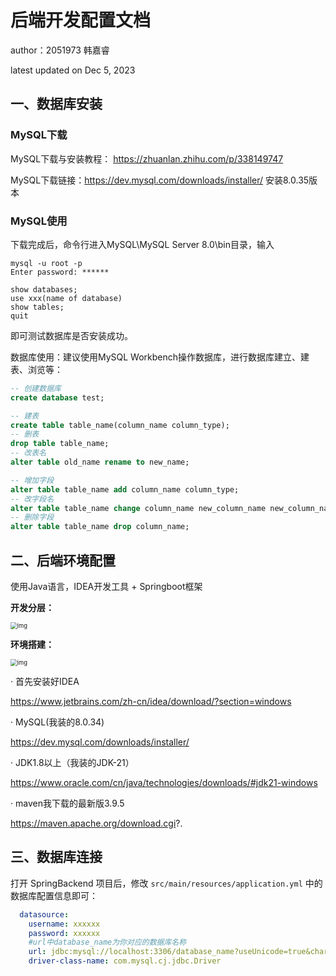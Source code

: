 # 后端开发配置文档

author：2051973 韩嘉睿

latest updated on Dec 5, 2023



## 一、**数据库安装**

### MySQL下载

MySQL下载与安装教程： https://zhuanlan.zhihu.com/p/338149747

MySQL下载链接：https://dev.mysql.com/downloads/installer/ 安装8.0.35版本

### MySQL使用

下载完成后，命令行进入MySQL\MySQL Server 8.0\bin目录，输入

```Plain
mysql -u root -p
Enter password: ******

show databases;
use xxx(name of database)
show tables;
quit
```

即可测试数据库是否安装成功。

数据库使用：建议使用MySQL Workbench操作数据库，进行数据库建立、建表、浏览等：

```SQL
-- 创建数据库
create database test;

-- 建表
create table table_name(column_name column_type);
-- 删表
drop table table_name;
-- 改表名
alter table old_name rename to new_name;

-- 增加字段 
alter table table_name add column_name column_type;
-- 改字段名
alter table table_name change column_name new_column_name new_column_name_type;
-- 删除字段
alter table table_name drop column_name;
```



## 二、**后端环境配置**

使用Java语言，IDEA开发工具 + Springboot框架

**开发分层：**

<img src="https://sa9mynyvvyx.feishu.cn/space/api/box/stream/download/asynccode/?code=ODgyMjU3ZWFlYmQzNjIwOThmODljNjIyODJkYWM5ODZfbTd3cGhWZUg3U3c2NGZGTjZOdGY0eHJjQU9na3NwRWFfVG9rZW46V2hyd2J5bkRLb3EwTGh4OXNLNGNaZzZxbnFmXzE3MDE3NTYyOTc6MTcwMTc1OTg5N19WNA" alt="img" style="zoom: 67%;" />

**环境搭建：**

<img src="https://sa9mynyvvyx.feishu.cn/space/api/box/stream/download/asynccode/?code=Yzk3ZWZjMzcxNDEzYjc2MmUwMDM1OTg2ODIyY2IxOThfbktWWWRHQVA0bnBlcG5NV1lUMW1YNWtFN0U4bTdBY01fVG9rZW46UVgwWmJpY21Wb0pkYlB4dEszS2NycE82blZ1XzE3MDE3NTYyOTc6MTcwMTc1OTg5N19WNA" alt="img" style="zoom:67%;" />

· 首先安装好IDEA

https://www.jetbrains.com/zh-cn/idea/download/?section=windows

· MySQL(我装的8.0.34)

https://dev.mysql.com/downloads/installer/

· JDK1.8以上（我装的JDK-21）

https://www.oracle.com/cn/java/technologies/downloads/#jdk21-windows

· maven我下载的最新版3.9.5

https://maven.apache.org/download.cgi?.



## 三、数据库连接

打开 SpringBackend 项目后，修改 `src/main/resources/application.yml` 中的数据库配置信息即可：

```yaml
  datasource:
    username: xxxxxx
    password: xxxxxx
    #url中database_name为你对应的数据库名称
    url: jdbc:mysql://localhost:3306/database_name?useUnicode=true&characterEncoding=utf-8&serverTimezone=UTC
    driver-class-name: com.mysql.cj.jdbc.Driver
```

